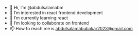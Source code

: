 - 👋 Hi, I’m @abdulsalamabm
- 👀 I’m interested in react frontend development
- 🌱 I’m currently learning react
- 💞️ I’m looking to collaborate on frontend
- 📫 How to reach me is abdulsalamabubakar2023@gmail.com

<!---
abdulsalamabm/abdulsalamabm is a ✨ special ✨ repository because its `README.md` (this file) appears on your GitHub profile.
You can click the Preview link to take a look at your changes.
--->
